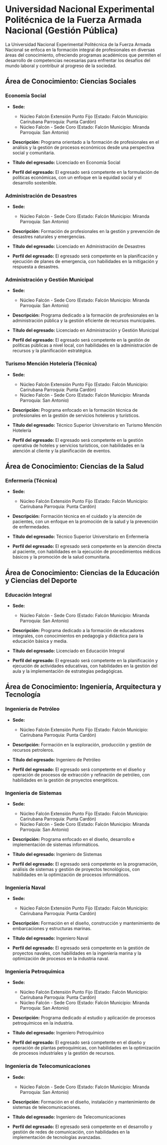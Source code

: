 # Universidad Nacional Experimental Politécnica de la Fuerza Armada Nacional (Gestión Pública)

La Universidad Nacional Experimental Politécnica de la Fuerza Armada Nacional se enfoca en la formación integral de profesionales en diversas áreas del conocimiento, ofreciendo programas académicos que permiten el desarrollo de competencias necesarias para enfrentar los desafíos del mundo laboral y contribuir al progreso de la sociedad.

## Área de Conocimiento: Ciencias Sociales

### Economía Social

* **Sede:** 
  * Núcleo Falcón Extensión Punto Fijo (Estado: Falcón Municipio: Carirubana Parroquia: Punta Cardón)
  * Núcleo Falcón - Sede Coro (Estado: Falcón Municipio: Miranda Parroquia: San Antonio)

* **Descripción:** 
  Programa orientado a la formación de profesionales en el análisis y la gestión de procesos económicos desde una perspectiva social y comunitaria.

* **Título del egresado:** 
  Licenciado en Economía Social

* **Perfil del egresado:** 
  El egresado será competente en la formulación de políticas económicas, con un enfoque en la equidad social y el desarrollo sostenible.

### Administración de Desastres

* **Sede:** 
  * Núcleo Falcón - Sede Coro (Estado: Falcón Municipio: Miranda Parroquia: San Antonio)

* **Descripción:** 
  Formación de profesionales en la gestión y prevención de desastres naturales y emergencias.

* **Título del egresado:** 
  Licenciado en Administración de Desastres

* **Perfil del egresado:** 
  El egresado será competente en la planificación y ejecución de planes de emergencia, con habilidades en la mitigación y respuesta a desastres.

### Administración y Gestión Municipal

* **Sede:** 
  * Núcleo Falcón - Sede Coro (Estado: Falcón Municipio: Miranda Parroquia: San Antonio)

* **Descripción:** 
  Programa dedicado a la formación de profesionales en la administración pública y la gestión eficiente de recursos municipales.

* **Título del egresado:** 
  Licenciado en Administración y Gestión Municipal

* **Perfil del egresado:** 
  El egresado será competente en la gestión de políticas públicas a nivel local, con habilidades en la administración de recursos y la planificación estratégica.

### Turismo Mención Hotelería (Técnica)

* **Sede:** 
  * Núcleo Falcón Extensión Punto Fijo (Estado: Falcón Municipio: Carirubana Parroquia: Punta Cardón)
  * Núcleo Falcón - Sede Coro (Estado: Falcón Municipio: Miranda Parroquia: San Antonio)

* **Descripción:** 
  Programa enfocado en la formación técnica de profesionales en la gestión de servicios hoteleros y turísticos.

* **Título del egresado:** 
  Técnico Superior Universitario en Turismo Mención Hotelería

* **Perfil del egresado:** 
  El egresado será competente en la gestión operativa de hoteles y servicios turísticos, con habilidades en la atención al cliente y la planificación de eventos.

## Área de Conocimiento: Ciencias de la Salud

### Enfermería (Técnica)

* **Sede:** 
  * Núcleo Falcón Extensión Punto Fijo (Estado: Falcón Municipio: Carirubana Parroquia: Punta Cardón)

* **Descripción:** 
  Formación técnica en el cuidado y la atención de pacientes, con un enfoque en la promoción de la salud y la prevención de enfermedades.

* **Título del egresado:** 
  Técnico Superior Universitario en Enfermería

* **Perfil del egresado:** 
  El egresado será competente en la atención directa al paciente, con habilidades en la ejecución de procedimientos médicos básicos y la promoción de la salud comunitaria.

## Área de Conocimiento: Ciencias de la Educación y Ciencias del Deporte

### Educación Integral

* **Sede:** 
  * Núcleo Falcón - Sede Coro (Estado: Falcón Municipio: Miranda Parroquia: San Antonio)

* **Descripción:** 
  Programa dedicado a la formación de educadores integrales, con conocimientos en pedagogía y didáctica para la educación básica y media.

* **Título del egresado:** 
  Licenciado en Educación Integral

* **Perfil del egresado:** 
  El egresado será competente en la planificación y ejecución de actividades educativas, con habilidades en la gestión del aula y la implementación de estrategias pedagógicas.

## Área de Conocimiento: Ingeniería, Arquitectura y Tecnología

### Ingeniería de Petróleo

* **Sede:** 
  * Núcleo Falcón Extensión Punto Fijo (Estado: Falcón Municipio: Carirubana Parroquia: Punta Cardón)

* **Descripción:** 
  Formación en la exploración, producción y gestión de recursos petroleros.

* **Título del egresado:** 
  Ingeniero de Petróleo

* **Perfil del egresado:** 
  El egresado será competente en el diseño y operación de procesos de extracción y refinación de petróleo, con habilidades en la gestión de proyectos energéticos.

### Ingeniería de Sistemas

* **Sede:** 
  * Núcleo Falcón Extensión Punto Fijo (Estado: Falcón Municipio: Carirubana Parroquia: Punta Cardón)
  * Núcleo Falcón - Sede Coro (Estado: Falcón Municipio: Miranda Parroquia: San Antonio)

* **Descripción:** 
  Programa enfocado en el diseño, desarrollo e implementación de sistemas informáticos.

* **Título del egresado:** 
  Ingeniero de Sistemas

* **Perfil del egresado:** 
  El egresado será competente en la programación, análisis de sistemas y gestión de proyectos tecnológicos, con habilidades en la optimización de procesos informáticos.

### Ingeniería Naval

* **Sede:** 
  * Núcleo Falcón Extensión Punto Fijo (Estado: Falcón Municipio: Carirubana Parroquia: Punta Cardón)

* **Descripción:** 
  Formación en el diseño, construcción y mantenimiento de embarcaciones y estructuras marinas.

* **Título del egresado:** 
  Ingeniero Naval

* **Perfil del egresado:** 
  El egresado será competente en la gestión de proyectos navales, con habilidades en la ingeniería marina y la optimización de procesos en la industria naval.

### Ingeniería Petroquímica

* **Sede:** 
  * Núcleo Falcón Extensión Punto Fijo (Estado: Falcón Municipio: Carirubana Parroquia: Punta Cardón)
  * Núcleo Falcón - Sede Coro (Estado: Falcón Municipio: Miranda Parroquia: San Antonio)

* **Descripción:** 
  Programa dedicado al estudio y aplicación de procesos petroquímicos en la industria.

* **Título del egresado:** 
  Ingeniero Petroquímico

* **Perfil del egresado:** 
  El egresado será competente en el diseño y operación de plantas petroquímicas, con habilidades en la optimización de procesos industriales y la gestión de recursos.

### Ingeniería de Telecomunicaciones

* **Sede:** 
  * Núcleo Falcón - Sede Coro (Estado: Falcón Municipio: Miranda Parroquia: San Antonio)

* **Descripción:** 
  Formación en el diseño, instalación y mantenimiento de sistemas de telecomunicaciones.

* **Título del egresado:** 
  Ingeniero de Telecomunicaciones

* **Perfil del egresado:** 
  El egresado será competente en el desarrollo y gestión de redes de comunicación, con habilidades en la implementación de tecnologías avanzadas.
